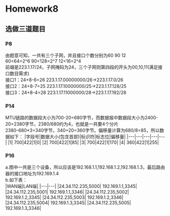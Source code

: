 # Homework8

## 选做三道题目

### P8
由题意可知，一共有三个子网，并且接口个数分别为60 90 12  
60<64=2^6 90<128=2^7 12<16=2^4  
前缀是223.1.17/24，子网掩码为24，三个子网则第四段的开头为00,10,11(满足接口数目需求)  
接口1：24+8-6=26 223.1.17.00000000/26->223.1.17.0/26  
接口2：24+8-7=25 223.1.17.10000000/25->223.1.17.128/25  
接口3：24+8-4=28 223.1.17.11000000/28->223.1.17.192/28  
### P14
MTU链路的数据段大小为700-20=680字节，而数据报中数据段大小为2400-20=2380字节，2380/680约为4，也就是一共要4个分片  
2380-680*3=340字节，340+20=360字节。偏移量计算为680/8=85，所以数据如下：
|字段号|数据大小(包含首部)|标识符|标志位|偏移量|
|---|---|---|---|---|
|1| 700|422|1|0|
|2|	700|422|1|85|
|3|	700|422|1|170|
|4|	360|422|1|255|
### P16
a.图中一共是三个设备，所以应该是192.168.1.1,192.168.1.2,192.168.1.3，最后路由器的接口地址为192.169.1.4  
b.如下表：  
|WAN端|LAN端|
|---|---|
|24.34.112.235,5000| 192.169.1.1,3345|
|24.34.112.235,5001| 192.169.1.1,3346|
|24.34.112.235,5002| 192.169.1.2,3345|
|24.34.112.235,5003| 192.169.1.2,3346|
|24.34.112.235,5004| 192.169.1.3,3345|
|24.34.112.235,5005| 192.169.1.3,3346|
